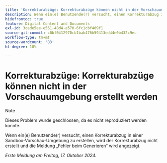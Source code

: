 ```yaml
---
title: 'Korrekturabzüge: Korrekturabzüge können nicht in der Vorschauumgebung erstellt werden'
description: Wenn ein(e) Benutzende(r) versucht, einen Korrekturabzug in einer Sandbox-Vorschau-Umgebung zu erstellen, wird der Korrekturabzug nicht erstellt und eine Fehlermeldung wird angezeigt, die besagt, dass der Korrekturabzug nicht erstellt werden konnte.
hidefromtoc: true
feature: Digital Content and Documents
exl-id: 3cade5ee-e561-48d4-a570-6fc1cbf409f1
source-git-commit: c0bf0412970cb1bab476b59413ed44e0b432c9ec
workflow-type: tm+mt
source-wordcount: '83'
ht-degree: 18%

---
```


# Korrekturabzüge: Korrekturabzüge können nicht in der Vorschauumgebung erstellt werden

>[!NOTE]
>
>Dieses Problem wurde geschlossen, da es nicht reproduziert werden konnte.

Wenn ein(e) Benutzende(r) versucht, einen Korrekturabzug in einer Sandbox-Vorschau-Umgebung zu erstellen, wird der Korrekturabzug nicht erstellt und die Meldung „Fehler beim Generieren“ wird angezeigt.

_Erste Meldung am Freitag, 17. Oktober 2024._
